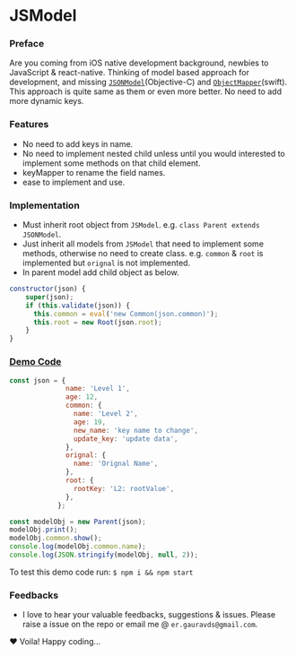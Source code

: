 # JSModel

### Preface
Are you coming from iOS native development background, newbies to JavaScript & react-native.
Thinking of model based approach for development, and missing [`JSONModel`](https://github.com/jsonmodel/jsonmodel)(Objective-C) and [`ObjectMapper`](https://github.com/Hearst-DD/ObjectMapper)(swift).
This approach is quite same as them or even more better. No need to add more dynamic keys.

### Features
- No need to add keys in name.
- No need to implement nested child unless until you would interested to implement some methods on that child element.
- keyMapper to rename the field names.
- ease to implement and use.

### Implementation
- Must inherit root object from `JSModel`. e.g. `class Parent extends JSONModel`.
- Just inherit all models from `JSModel` that need to implement some methods, otherwise no need to create class. e.g.  `common` & `root` is implemented but `orignal` is not implemented.
- In parent model add child object as below.
```js
constructor(json) {
    super(json);
    if (this.validate(json)) {
      this.common = eval('new Common(json.common)');
      this.root = new Root(json.root);
    }
}
```

### [Demo Code](demo/DemoJSModel.js)
```js
const json = {
              name: 'Level 1',
              age: 12,
              common: {
                name: 'Level 2',
                age: 19,
                new_name: 'key name to change',
                update_key: 'update data',
              },
              orignal: {
                name: 'Orignal Name',
              },
              root: {
                rootKey: 'L2: rootValue',
              },
            };

const modelObj = new Parent(json);
modelObj.print();
modelObj.common.show();
console.log(modelObj.common.name);
console.log(JSON.stringify(modelObj, null, 2));
```

To test this demo code run: `$ npm i && npm start`

### Feedbacks
- I love to hear your valuable feedbacks, suggestions & issues. Please raise a issue on the repo or email me @ `er.gauravds@gmail.com`.

❤️ Voila! Happy coding...
